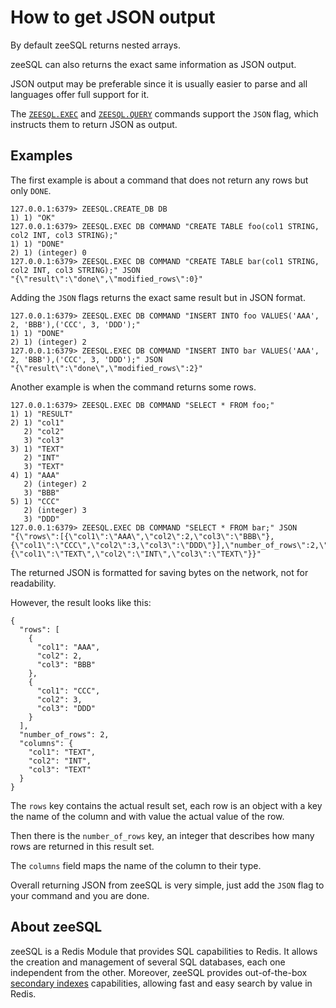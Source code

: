 # How to get JSON output

By default zeeSQL returns nested arrays.

zeeSQL can also returns the exact same information as JSON output.

JSON output may be preferable since it is usually easier to parse and all languages offer full support for it.

The [`ZEESQL.EXEC`][exec] and [`ZEESQL.QUERY`][query] commands support the `JSON` flag, which instructs them to return JSON as output.

## Examples

The first example is about a command that does not return any rows but only `DONE`.

```
127.0.0.1:6379> ZEESQL.CREATE_DB DB
1) 1) "OK"
127.0.0.1:6379> ZEESQL.EXEC DB COMMAND "CREATE TABLE foo(col1 STRING, col2 INT, col3 STRING);"
1) 1) "DONE"
2) 1) (integer) 0
127.0.0.1:6379> ZEESQL.EXEC DB COMMAND "CREATE TABLE bar(col1 STRING, col2 INT, col3 STRING);" JSON
"{\"result\":\"done\",\"modified_rows\":0}"
```

Adding the `JSON` flags returns the exact same result but in JSON format.

```
127.0.0.1:6379> ZEESQL.EXEC DB COMMAND "INSERT INTO foo VALUES('AAA', 2, 'BBB'),('CCC', 3, 'DDD');"
1) 1) "DONE"
2) 1) (integer) 2
127.0.0.1:6379> ZEESQL.EXEC DB COMMAND "INSERT INTO bar VALUES('AAA', 2, 'BBB'),('CCC', 3, 'DDD');" JSON
"{\"result\":\"done\",\"modified_rows\":2}"
```

Another example is when the command returns some rows.

```
127.0.0.1:6379> ZEESQL.EXEC DB COMMAND "SELECT * FROM foo;"
1) 1) "RESULT"
2) 1) "col1"
   2) "col2"
   3) "col3"
3) 1) "TEXT"
   2) "INT"
   3) "TEXT"
4) 1) "AAA"
   2) (integer) 2
   3) "BBB"
5) 1) "CCC"
   2) (integer) 3
   3) "DDD"
127.0.0.1:6379> ZEESQL.EXEC DB COMMAND "SELECT * FROM bar;" JSON
"{\"rows\":[{\"col1\":\"AAA\",\"col2\":2,\"col3\":\"BBB\"},{\"col1\":\"CCC\",\"col2\":3,\"col3\":\"DDD\"}],\"number_of_rows\":2,\"columns\":{\"col1\":\"TEXT\",\"col2\":\"INT\",\"col3\":\"TEXT\"}}"
```

The returned JSON is formatted for saving bytes on the network, not for readability.

However, the result looks like this:

```
{
  "rows": [
    {
      "col1": "AAA",
      "col2": 2,
      "col3": "BBB"
    },
    {
      "col1": "CCC",
      "col2": 3,
      "col3": "DDD"
    }
  ],
  "number_of_rows": 2,
  "columns": {
    "col1": "TEXT",
    "col2": "INT",
    "col3": "TEXT"
  }
}
```

The `rows` key contains the actual result set, each row is an object with a key the name of the column and with value the actual value of the row.

Then there is the `number_of_rows` key, an integer that describes how many rows are returned in this result set.

The `columns` field maps the name of the column to their type.

Overall returning JSON from zeeSQL is very simple, just add the `JSON` flag to your command and you are done.

## About zeeSQL

zeeSQL is a Redis Module that provides SQL capabilities to Redis.
It allows the creation and management of several SQL databases, each one independent from the other.
Moreover, zeeSQL provides out-of-the-box [secondary indexes](../secondary-indexes.md) capabilities, allowing fast and easy search by value in Redis.



[exec]: ../references.md#zeesql-exec
[query]: ../references.md#zeesql-query
[json]: ../references.md#json-flag
